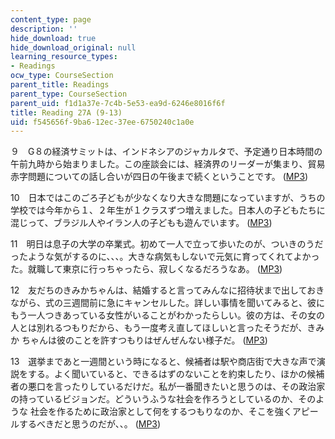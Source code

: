 ```yaml
---
content_type: page
description: ''
hide_download: true
hide_download_original: null
learning_resource_types:
- Readings
ocw_type: CourseSection
parent_title: Readings
parent_type: CourseSection
parent_uid: f1d1a37e-7c4b-5e53-ea9d-6246e8016f6f
title: Reading 27A (9-13)
uid: f545656f-9ba6-12ec-37ee-6750240c1a0e
---
```


９　G８の経済サミットは、インドネシアのジャカルタで、予定通り日本時間の午前九時から始まりました。この座談会には、経済界のリーダーが集まり、貿易赤字問題についての話し合いが四日の午後まで続くということです。 ([MP3](/ans7870/21f/21f.505/f05/audio/Lesson27A-9.mp3))

10　日本ではこのごろ子どもが少なくなり大きな問題になっていますが、うちの学校では今年から１、２年生が１クラスずつ増えました。日本人の子どもたちに混じって、ブラジル人やイラン人の子どもも遊んでいます。 ([MP3](/ans7870/21f/21f.505/f05/audio/Lesson27A-10.mp3))

11　明日は息子の大学の卒業式。初めて一人で立って歩いたのが、ついきのうだったような気がするのに、、、。大きな病気もしないで元気に育ってくれてよかった。就職して東京に行っちゃったら、寂しくなるだろうなあ。 ([MP3](/ans7870/21f/21f.505/f05/audio/Lesson27A-11.mp3))

12　友だちのきみかちゃんは、結婚すると言ってみんなに招待状まで出しておきながら、式の三週間前に急にキャンセルした。詳しい事情を聞いてみると、彼にもう一人つきあっている女性がいることがわかったらしい。彼の方は、その女の人とは別れるつもりだから、もう一度考え直してほしいと言ったそうだが、きみか ちゃんは彼のことを許すつもりはぜんぜんない様子だ。 ([MP3](/ans7870/21f/21f.505/f05/audio/Lesson27A-12.mp3))

13　選挙まであと一週間という時になると、候補者は駅や商店街で大きな声で演説をする。よく聞いていると、できるはずのないことを約束したり、ほかの候補者の悪口を言ったりしているだけだ。私が一番聞きたいと思うのは、その政治家の持っているビジョンだ。どういうふうな社会を作ろうとしているのか、そのような 社会を作るために政治家として何をするつもりなのか、そこを強くアピールするべきだと思うのだが、、。 ([MP3](/ans7870/21f/21f.505/f05/audio/Lesson27A-13.mp3))